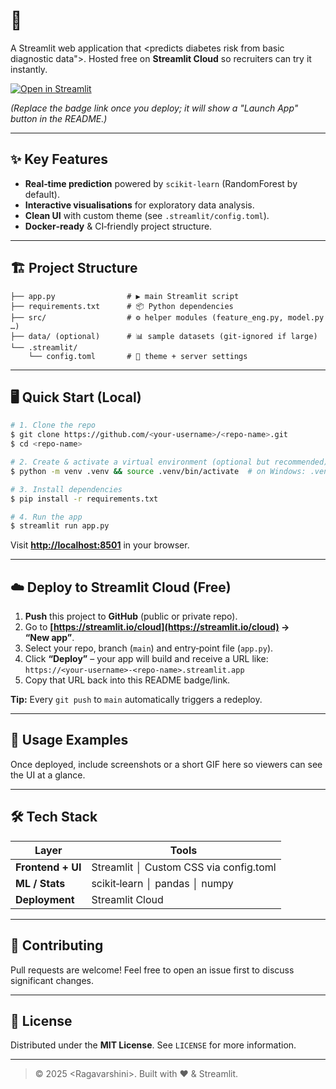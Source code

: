 # 🚀 <Diabetes Prediction App>

A Streamlit web application that <predicts diabetes risk from basic diagnostic data">.
Hosted free on **Streamlit Cloud** so recruiters can try it instantly.

[![Open in Streamlit](https://static.streamlit.io/badges/streamlit_badge_black_white.svg)](YOUR‑DEPLOYED‑URL‑HERE)

*(Replace the badge link once you deploy; it will show a "Launch App" button in the README.)*

---

## ✨ Key Features

* **Real‑time prediction** powered by `scikit‑learn` (RandomForest by default).
* **Interactive visualisations** for exploratory data analysis.
* **Clean UI** with custom theme (see `.streamlit/config.toml`).
* **Docker‑ready** & CI‑friendly project structure.

---

## 🏗️ Project Structure

```
├── app.py                # ▶️ main Streamlit script
├── requirements.txt      # 📦 Python dependencies
├── src/                  # ⚙️ helper modules (feature_eng.py, model.py …)
├── data/ (optional)      # 📊 sample datasets (git‑ignored if large)
└── .streamlit/
    └── config.toml       # 🎨 theme + server settings
```

---

## 🖥️ Quick Start (Local)

```bash
# 1. Clone the repo
$ git clone https://github.com/<your‑username>/<repo‑name>.git
$ cd <repo‑name>

# 2. Create & activate a virtual environment (optional but recommended)
$ python -m venv .venv && source .venv/bin/activate  # on Windows: .venv\Scripts\activate

# 3. Install dependencies
$ pip install -r requirements.txt

# 4. Run the app
$ streamlit run app.py
```

Visit **[http://localhost:8501](http://localhost:8501)** in your browser.

---

## ☁️ Deploy to Streamlit Cloud (Free)

1. **Push** this project to **GitHub** (public or private repo).
2. Go to **[https://streamlit.io/cloud](https://streamlit.io/cloud) → “New app”**.
3. Select your repo, branch (`main`) and entry‑point file (`app.py`).
4. Click **“Deploy”** – your app will build and receive a URL like:
   `https://<your‑username>-<repo‑name>.streamlit.app`
5. Copy that URL back into this README badge/link.

**Tip:** Every `git push` to `main` automatically triggers a redeploy.

---

## 📜 Usage Examples

Once deployed, include screenshots or a short GIF here so viewers can see the UI at a glance.

---

## 🛠️ Tech Stack

| Layer             | Tools                                  |
| ----------------- | -------------------------------------- |
| **Frontend + UI** | Streamlit │ Custom CSS via config.toml |
| **ML / Stats**    | scikit‑learn │ pandas │ numpy          |
| **Deployment**    | Streamlit Cloud                        |

---

## 🤝 Contributing

Pull requests are welcome! Feel free to open an issue first to discuss significant changes.

---

## 📄 License

Distributed under the **MIT License**. See `LICENSE` for more information.

---

> © 2025 \<Ragavarshini>. Built with ❤️ & Streamlit.
